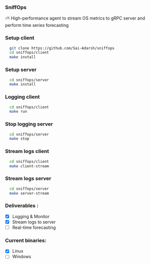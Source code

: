 ### SniffOps
⛅ High-performance agent to stream OS metrics to gRPC server and perform time series forecasting

### Setup client
```sh
  git clone https://github.com/Sai-Adarsh/sniffops
  cd sniffops/client
  make install
```

### Setup server
```sh
  cd sniffops/server
  make install
```

### Logging client
```sh
  cd sniffops/client
  make run
```

### Stop logging server
```sh
  cd sniffops/server
  make stop
```

### Stream logs client
```sh
  cd sniffops/client
  make client-stream
```

### Stream logs server
```sh
  cd sniffops/server
  make server-stream
```
### Deliverables :
  - [x] Logging & Monitor
  - [x] Stream logs to server
  - [ ] Real-time forecasting

### Current binaries:
  - [x] Linux
  - [ ] Windows
